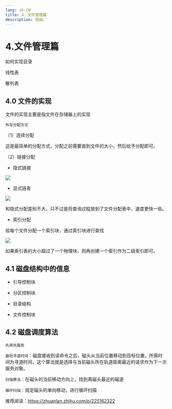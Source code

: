```yaml
---
lang: zh-CN
title: 4、文件管理篇
description: 很细。
---
```



# 4.文件管理篇

如何实现目录

线性表

散列表

<p id="文件实现"></p>


## 4.0 文件的实现

文件的实现主要是指文件在存储器上的实现

`外存分配方式`

（1）连续分配

这是最简单的分配方式，分配之前需要直到文件的大小，然后给予分配即可。

（2）链接分配

- 隐式链接

![](https://chengxuchu-1301103198.cos.ap-beijing.myqcloud.com/Photo/202304221632923.png)

- 显式链表

![](https://chengxuchu-1301103198.cos.ap-beijing.myqcloud.com/Photo/202304221632095.png)

和隐式分配差别不大，只不过是将查询过程放到了文件分配表中，速度更快一些。

- 索引分配

给每个文件分配一个索引块，通过索引块进行查找

![](https://chengxuchu-1301103198.cos.ap-beijing.myqcloud.com/Photo/202304221632232.png)

如果索引表的大小超过了一个物理块，则再创建一个索引作为二级索引即可。

<p id="磁盘结构中的信息"></p>


## 4.1 磁盘结构中的信息

- 引导控制块

- 分区控制块

- 目录结构

- 文件控制块

<p id="磁盘调度算法"></p>


## 4.2 磁盘调度算法

`先来先服务`

`最短寻道时间`：磁盘接收到读命令之后，磁头从当前位置移动到目标位置，所需时间为寻道时间，这个算法就是选择与当前磁头所在轨道距离最近的请求作为下一次服务对象。

`扫描算法`：在磁头的当前移动方向上，找到离磁头最近的磁道

`循环扫描`：规定磁头的单向移动，进行循环扫描

推荐阅读：https://zhuanlan.zhihu.com/p/225162322
